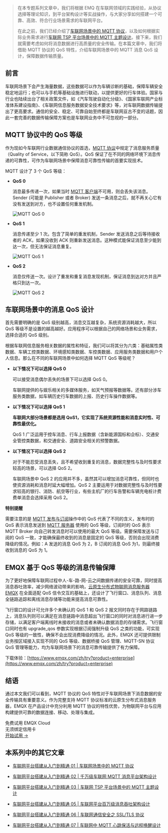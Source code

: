 > 在本专题系列文章中，我们将根据 EMQ 在车联网领域的实践经验，从协议选择等理论知识，到平台架构设计等实战操作，与大家分享如何搭建一个可靠、高效、符合行业场景需求的车联网平台。
>
> 在此之前，我们已经介绍了[车联网场景中的 MQTT 协议](https://www.emqx.com/zh/blog/mqtt-for-internet-of-vehicles)，以及如何根据实际业务需求进行[车联网 TSP 平台场景中的 MQTT 主题设计](https://www.emqx.com/zh/blog/mqtt-topic-design-for-internet-of-vehicles)。接下来，我们就需要考虑如何将消息数据进行高质量的安全传输。在本篇文章中，我们将借助 MQTT 协议的 QoS 特性，介绍车联网场景中的 MQTT 消息 QoS 设计，保障数据传输质量。

## 前言

车联网场景下会产生海量数据，这些数据可以作为车辆诊断的基础，保障车辆安全稳定地运行；也可以与手机等基础设施进行联动，以提供更好的行车体验。国家与行业也陆续出台了相关政策文件，如《汽车驾驶自动化分级》、《国家车联网产业标准体系建设指南》、《车联网信息服务数据安全技术要求》等，对车联网数据传输提出了更高要求。通信的安全、稳定、可靠自始至终都是车联网亘古不变的话题，因此一套完善的数据传输保障方案也是车联网业务中不可忽视的一部分。

## MQTT 协议中的 QoS 等级

作为现如今车联网行业数据通信协议的首选，[MQTT 协议](https://www.emqx.com/zh/mqtt)中规定了消息服务质量（Quality of Service，以下简称 QoS）。QoS 保证了在不同的网络环境下消息传递的可靠性，可作为车联网场景中保障消息可靠性传输的首要实现技术。

MQTT 设计了 3 个 QoS 等级：

- **QoS 0**

  消息最多传递一次，如果当时 [MQTT 客户端](https://www.emqx.io/zh/mqtt-client)不可用，则会丢失该消息。Sender (可能是 Publisher 或者 Broker) 发送一条消息之后，就不再关心它有没有发送到对方，也不设置任何重发机制。

  ![MQTT QoS 0](https://assets.emqx.com/images/fb046bde08b7cd1e653d3eaacde480fc.png)

- **QoS 1**

  消息传递至少 1 次。包含了简单的重发机制，Sender 发送消息之后等待接收者的 ACK，如果没收到 ACK 则重新发送消息。这种模式能保证消息至少能到达一次，但无法保证消息重复。

  ![MQTT QoS 1](https://assets.emqx.com/images/8a707edb6b019f4c62e5e25fa3345030.png)

- **QoS 2**

  消息仅传送一次。设计了重发和重复消息发现机制，保证消息到达对方并且严格只到达一次。

  ![MQTT QoS 2](https://assets.emqx.com/images/752c86832c5328c428120a81596ee388.png)

## 车联网场景中的消息 QoS 设计

首先需要明确的是 QoS 级别越高，消息交互越复杂，系统资源消耗越大，所以 QoS 等级不是设置的越高越好。应用程序可以根据自己的网络场景和业务需求，选择合适的 QoS 级别。

根据车联网信息服务相关数据的属性和特征，我们可以将其分为六类：基础属性类数据、车辆工控类数据、环境感知类数据、车控类数据、应用服务类数据和用户个人信息。那么在不同的车联网场景中如何选择 MQTT QoS 等级呢？

- **以下情况下可以选择 QoS 0**

  可以接受消息偶尔丢失的场景下可以选择 QoS 0。

  车联网提供的与娱乐相关的多媒体服务，如天气预报等数据等。还有部分涉车服务类数据，如车辆历史行车数据的上报、历史行车操作数据等。

- **以下情况下可以选择 QoS 1**

  **车联网大部分场景都是选用 QoS1，它实现了系统资源性能和消息实时性、可靠性最优化。**

  QoS 1 广泛运用于控车消息、行车上报数据（含新能源国标和企标）、交通安全管控类数据，和交通安全、道路安全相关的预警数据。

- **以下情况下可以选择 QoS 2**

  对于不能忍受消息丢失，且不希望收到重复的消息，数据完整性与及时性要求较高的场景，可以选择 QoS 2。

  车联网场景中 QoS 2 的应用并不多，虽然其可以增加消息可靠性，但同时也使资源消耗和消息时延大幅增加。QoS 2 主要运用于对数据完整性与及时性要求较高的银行、消防、航空等行业，有些主机厂的行车告警和车辆充电桩计费费单消息会选择采用 QoS 2。

**特别提醒**

需要注意的是 [MQTT 发布与订阅](https://www.emqx.com/zh/blog/mqtt-5-introduction-to-publish-subscribe-model)操作中的 QoS 代表了不同的含义，发布时的 QoS 表示消息发送到 [MQTT 服务器](https://www.emqx.io/zh) 使用的 QoS 等级，订阅时的 QoS 表示 MQTT Broker 向自己转发消息时可以使用的最大  QoS 等级。需要保障发送与订阅的 QoS 一致，才能确保最终收到的消息是固定的 QoS 等级，否则会出现消费降级的情况。例如：A 发送的消息 QoS 为 2，B 订阅的消息 QoS 为1，则最终接收到消息的 QoS 为 1。 

## EMQX 基于 QoS 等级的消息传输保障

为了更好地保障车联网过程中人-车-路-网-云之间数据传递的安全可靠，同时提高消息吞吐效率，减少网络波动带来的影响，[云原生分布式物联网消息服务器 EMQX](https://www.emqx.com/zh/products/emqx) 在全面适配 QoS 信令交互的基础上，还设计了飞行窗口、消息队列、消息全链路追踪和离线消息存储等功能来提高消息可靠性。

飞行窗口的设计可允许多个未确认的 QoS 1 和 QoS 2 报文同时存在于网路链路上，消息队列则可以满足在消息链路中消息超出飞行窗口的同时对消息进行进一步存储，以满足客户端离线时未接收的消息或者未确认数据消息的存储需求。飞行窗口同时也有 upgrade_qos 参数实现根据订阅强制升级 QoS 之类的功能，可实现 QoS 等级的一致性，确保不会出现消费降级的情况。此外，EMQX 还可提供限制业务按区域接入实现不同的 QoS 等级、数据桥接 QoS 管理、MQTT-SN 协议 QoS 管理等能力，均为车联网场景下的消息可靠传输提供了有力保障。

下载体验：[https://www.emqx.com/zh/try?product=enterprise](https://www.emqx.com/zh/try?product=enterprise) 

## 结语 

通过本文我们可以看到，MQTT 协议的 QoS 特性对于车联网场景下消息数据的安全传输具有重要意义。作为完整支持 MQTT 协议标准的云原生分布式消息服务器，EMQX 在产品设计中充分利用 MQTT 协议的特性优势，为物联网平台与应用构建提供可靠的数据连接、移动、处理与集成。


<section class="promotion">
    <div>
        免费试用 EMQX Cloud
        <div class="is-size-14 is-text-normal has-text-weight-normal">无须绑定信用卡</div>
    </div>
    <a href="https://www.emqx.com/zh/signup?continue=https://cloud.emqx.com/console/deployments/0?oper=new" class="button is-gradient px-5">开始试用 →</a >
</section>


## 本系列中的其它文章

- [车联网平台搭建从入门到精通 01 | 车联网场景中的 MQTT 协议](https://www.emqx.com/zh/blog/mqtt-for-internet-of-vehicles)

- [车联网平台搭建从入门到精通 02 | 千万级车联网 MQTT 消息平台架构设计](https://www.emqx.com/zh/blog/mqtt-messaging-platform-for-internet-of-vehicles)

- [车联网平台搭建从入门到精通 03 | 车联网 TSP 平台场景中的 MQTT 主题设计](https://www.emqx.com/zh/blog/mqtt-topic-design-for-internet-of-vehicles)

- [车联网平台搭建从入门到精通 05 | 车联网平台百万级消息吞吐架构设计](https://www.emqx.com/zh/blog/million-level-message-throughput-architecture-design-for-internet-of-vehicles)

- [车联网平台搭建从入门到精通 06 | 车联网通信安全之 SSL/TLS 协议](https://www.emqx.com/zh/blog/ssl-tls-for-internet-of-vehicles-communication-security)

- [车联网平台搭建从入门到精通 07 | 车联网中 MQTT 心跳保活与远程唤醒设计](https://www.emqx.com/zh/blog/mqtt-keep-alive-design-in-the-internet-of-vehicles)
